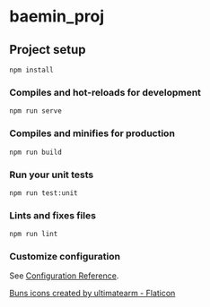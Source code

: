 # baemin_proj

## Project setup

```
npm install
```

### Compiles and hot-reloads for development

```
npm run serve
```

### Compiles and minifies for production

```
npm run build
```

### Run your unit tests

```
npm run test:unit
```

### Lints and fixes files

```
npm run lint
```

### Customize configuration

See [Configuration Reference](https://cli.vuejs.org/config/).

<a href="https://www.flaticon.com/free-icons/buns" title="buns icons">Buns icons created by ultimatearm - Flaticon</a>
